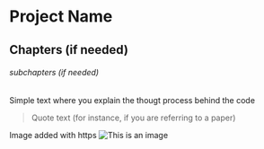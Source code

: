 
# Project Name
## Chapters (if needed)
###### subchapters (if needed)
Simple text where you explain the thougt process behind the code
> Quote text (for instance, if you are referring to a paper)






Image added with https
![This is an image](https://www.ibet.pt/wp-content/uploads/2020/07/iBET_Full-name-PNG.png)

